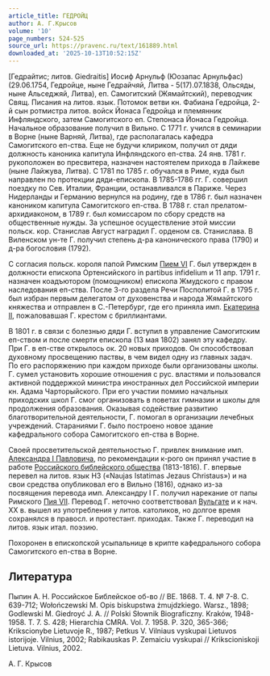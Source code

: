 ```yaml
---
article_title: ГЕДРОЙЦ
author: А. Г.Крысов
volume: '10'
page_numbers: 524-525
source_url: https://pravenc.ru/text/161889.html
downloaded_at: '2025-10-13T10:52:15Z'
---
```


[Гедрайтис; литов. Giedraitis] Иосиф Арнульф (Юозапас Арнульфас) (29.06.1754, Гедройце, ныне Гедрайчяй, Литва - 5(17).07.1838, Ольсяды, ныне Альседжяй, Литва), еп. Самогитский (Жямайтский), переводчик Свящ. Писания на литов. язык. Потомок ветви кн. Фабиана Гедройца, 2-й сын ротмистра литов. войск Йонаса Гедройца и племянник Инфляндского, затем Самогитского еп. Степонаса Йонаса Гедройца. Начальное образование получил в Вильно. С 1771 г. учился в семинарии в Ворне (ныне Варняй, Литва), где располагалась кафедра Самогитского еп-ства. Еще не будучи клириком, получил от дяди должность каноника капитула Инфляндского еп-ства. 24 янв. 1781 г. рукоположен во пресвитера, назначен настоятелем прихода в Лайжеве (ныне Лайжува, Литва). С 1781 по 1785 г. обучался в Риме, куда был направлен по протекции дяди-епископа. В 1785-1786 гг. Г. совершил поездку по Сев. Италии, Франции, останавливался в Париже. Через Нидерланды и Германию вернулся на родину, где в 1786 г. был назначен каноником капитула Самогитского еп-ства. В 1788 г. стал прелатом-архидиаконом, в 1789 г. был комиссаром по сбору средств на общественные нужды. За успешное осуществление этой миссии польск. кор. Станислав Август наградил Г. орденом св. Станислава. В Виленском ун-те Г. получил степень д-ра канонического права (1790) и д-ра богословия (1792).

С согласия польск. короля папой Римским [Пием VI](<https://pravenc.ru/text/Пий VI.html>) Г. был утвержден в должности епископа Ортенсийского in partibus infidelium и 11 апр. 1791 г. назначен коадъютором (помощником) епископа Жмудского с правом наследования еп-ства. После 3-го раздела Речи Посполитой Г. в 1795 г. был избран первым делегатом от духовенства и народа Жямайтского княжества и отправлен в С.-Петербург, где его приняла имп. [Екатерина II](<https://pravenc.ru/text/Екатерина II.html>), пожаловавшая Г. крестом с бриллиантами.

В 1801 г. в связи с болезнью дяди Г. вступил в управление Самогитским еп-ством и после смерти епископа (13 мая 1802) занял эту кафедру. При Г. в еп-стве открылось ок. 20 новых приходов. Он способствовал духовному просвещению паствы, в чем видел одну из главных задач. По его распоряжению при каждом приходе были организованы школы. Г. сумел установить хорошие отношения с рус. властями и пользовался активной поддержкой министра иностранных дел Российской империи кн. Адама Чарторыйского. При его участии помимо начальных приходских школ Г. смог организовать в поветах гимназии и школы для продолжения образования. Оказывая содействие развитию благотворительной деятельности, Г. помогал в организации лечебных учреждений. Стараниями Г. было построено новое здание кафедрального собора Самогитского еп-ства в Ворне.

Своей просветительской деятельностью Г. привлек внимание имп. [Александра I Павловича](<https://pravenc.ru/text/АЛЕКСАНДР I ПАВЛОВИЧ.html>), по рекомендации к-рого он принял участие в работе [Российского библейского общества](<https://pravenc.ru/text/Российского библейского общества.html>) (1813-1816). Г. впервые перевел на литов. язык НЗ («Naujas Istatimas Jezaus Christaus») и на свои средства опубликовал его в Вильно (1816), однако из-за посвящения перевода имп. Александру I Г. получил нарекание от папы Римского [Пия VII](<https://pravenc.ru/text/Пий VII.html>). Перевод Г. неточно соответствовал [Вульгате](https://pravenc.ru/text/Вульгате.html) и к нач. ХХ в. вышел из употребления у литов. католиков, но долгое время сохранялся в правосл. и протестант. приходах. Также Г. переводил на литов. язык итал. поэзию.

Похоронен в епископской усыпальнице в крипте кафедрального собора Самогитского еп-ства в Ворне.

## Литература

Пыпин А. Н. Российское Библейское об-во // ВЕ. 1868. Т. 4. № 7-8. С. 639-712; Wołończewski M. Opis biskupstwa żmujdzkiego. Warsz., 1898; Godlewski M. Giedroyć J. A. // Polski Słownik Biograficzny. Kraków, 1948-1958. T. 7. S. 428; Hierarchia CMRA. Vol. 7. 1958. P. 320, 365-366; Krikscionybe Lietuvoje R., 1987; Petkus V. Vilniaus vyskupai Lietuvos istorijoje. Vilnius, 2002; Rabikauskas P. Zemaiciu vyskupai // Krikscioniskoji Lietuva. Vilnius, 2002.

А. Г.  Крысов
